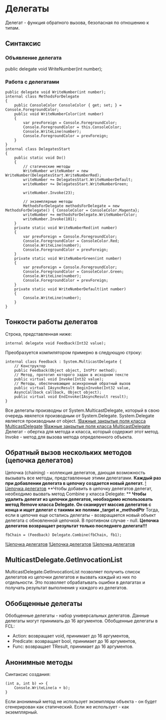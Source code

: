 # Делегаты
Делегат - функция обратного вызова, безопасная по отношению к типам.
## Синтаксис
### Объявление делегата
public delegate void WriteNumber(int number);
### Работа с делегатами
```
public delegate void WriteNumber(int number);
internal class MethodsForDelegate
{
	public ConsoleColor ConsoleColor { get; set; } = Console.ForegroundColor;
	public void WriteNumberColor(int number)
	{
		var prevForeign = Console.ForegroundColor;
		Console.ForegroundColor = this.ConsoleColor;
		Console.WriteLine(number);
		Console.ForegroundColor = prevForeign;
	}
}
internal class DelegatesStart
{
	public static void Do()
	{
		// статические методы
		WriteNumber writeNumber = new WriteNumber(DelegatesStart.WriteNumberRed);
		writeNumber += DelegatesStart.WriteNumberDefault;
		writeNumber += DelegatesStart.WriteNumberGreen;

		writeNumber.Invoke(23);

		// экземплярные методы
		MethodsForDelegate methodsForDelegate = new MethodsForDelegate() { ConsoleColor = ConsoleColor.Magenta};
		writeNumber += methodsForDelegate.WriteNumberColor;
		writeNumber.Invoke(101);
	}
	private static void WriteNumberRed(int number)
	{
		var prevForeign = Console.ForegroundColor;
		Console.ForegroundColor = ConsoleColor.Red;
		Console.WriteLine(number);
		Console.ForegroundColor = prevForeign;
	}
	private static void WriteNumberGreen(int number)
	{
		var prevForeign = Console.ForegroundColor;
		Console.ForegroundColor = ConsoleColor.Green;
		Console.WriteLine(number);
		Console.ForegroundColor = prevForeign;
	}
	private static void WriteNumberDefault(int number)
	{
		Console.WriteLine(number);
	}
}
```
## Тонкости работы делегатов
Строка, представленная ниже:
```
internal delegate void Feedback(Int32 value);
```
Преобразуется компилятором примерно в следующую строку:
```
internal class Feedback : System.MulticastDelegate {
	// Конструктор
	public Feedback(Object object, IntPtr method);
	// Метод, прототип которого задан в исходном тексте
	public virtual void Invoke(Int32 value);
	// Методы, обеспечивающие асинхронный обратный вызов
	public virtual IAsyncResult BeginInvoke(Int32 value,
	AsyncCallback callback, Object object);
	public virtual void EndInvoke(IAsyncResult result);
}
```
Все делегаты производны от System.MulticastDelegate, который в свою очередь явялется производным от System.Delegate. System.Delegate является производным от object.
[!Важные закрытые поля класса MulticastDelegate](".\imgReadme\del_imp_1.png)
[!Важные закрытые поля класса MulticastDelegate](".\imgReadme\del_imp_2.png)
Делегат - обертка для метода и класса, который содержит этот метод.
Invoke - метод для вызова метода определенного объекта.

## Обратный вызов нескольких методов (цепочка делегатов)
Цепочка (chaining) - коллекция делегатов, дающая возможность вызывать все методы, представленные этими делегатами.
**Каждый раз при добавлении делегата в цепочку создается новый делегат.**
[!Цепочка делегатов](.\imgReadme\del_chn_1.png)
**Чтобы добавить в цепочку делегатов делегат, необходимо вызвать метод Combine у класса Delegate: **
**Чтобы удалить делегат из цепочки делегатов, необходимо использовать метод Remove класса Delegate. Он сканирует массив делегатов с конца и ищет делегат с такими же полями \_target и \_methodPtr**
Тогда, если в цепочке еще остались делегаты - возвращается новый объект делегата с обновленной цепочкой. В противном случае - null.
**Цепочка делегатов возвращает результат только последнего делегата!!!**
```
fbChain = (Feedback) Delegate.Combine(fbChain, fb1);

```
[!Цепочка делегатов](.\imgReadme\del_chn_2.png)
[!Цепочка делегатов](.\imgReadme\del_chn_3.png)
[!Цепочка делегатов](.\imgReadme\del_chn_4.png)
## MulticastDelegate.GetInvocationList
MulticastDelegate.GetInvocationList позволяет получить список делегатов из цепочки делегатов и вызвать каждый из них по отдельности.
Это позволяет обрабатывать ошибки в делагатах и получать результат выполнения у каждого из делегатов.
## Обобщенные делегаты
Обобщенные делегаты - набор универсальных делегатов. Данные делегаты могут принимать до 16 аргументов. 
Обобщенные делегаты в FCL:
- Action: возвращает void, принимает до 16 аргументов,
- Predicate: возвращает bool, принимает до 16 аргументов,
- Func: возвращает TResult, принимает до 16 аргументов.

## Анонимные методы
Синтаксис создания:
```
(int a, int b) => {
	Console.WriteLine(a + b);
}
```
Если анонимный метод не использует экземпляры объекта - он будет сгенерирован как статический.
Если же использует - как экземплярный.